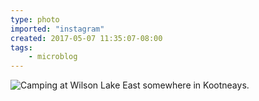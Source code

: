 ```yaml
---
type: photo
imported: "instagram"
created: 2017-05-07 11:35:07-08:00
tags:
    - microblog
---
```

![Camping at Wilson Lake East somewhere in Kootneays.](/media/images/photos/2017/05/ca286044ec4aebcd759de241a018fa88.jpg)

